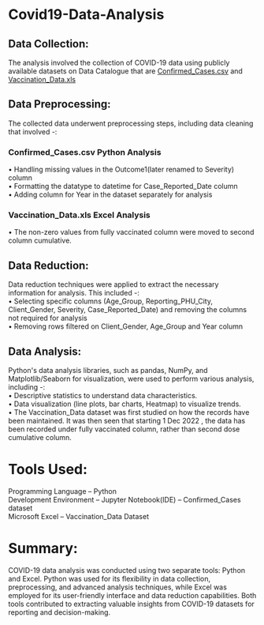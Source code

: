 # Covid19-Data-Analysis

## Data Collection: 
The analysis involved the collection of COVID-19 data using publicly available datasets on Data Catalogue that are [Confirmed_Cases.csv](https://data.ontario.ca/dataset/confirmed-positive-cases-of-covid-19-in-ontario/resource/455fd63b-603d-4608-8216-7d8647f43350) and [Vaccination_Data.xls](https://data.ontario.ca/dataset/covid-19-vaccine-data-in-ontario/resource/2a362139-b782-43b1-b3cb-078a2ef19524)

## Data Preprocessing: 
The collected data underwent preprocessing steps, including data cleaning that involved -:<br>

### Confirmed_Cases.csv Python Analysis<br>
• Handling missing values in the Outcome1(later renamed to Severity) column<br>
• Formatting the datatype to datetime for Case_Reported_Date column<br>
• Adding column for Year in the dataset separately for analysis<br>

### Vaccination_Data.xls Excel Analysis<br>
• The non-zero values from fully vaccinated column were moved to second column cumulative.<br>

## Data Reduction:<br>
Data reduction techniques were applied to extract the necessary information for analysis. This included -:<br>
• Selecting specific columns (Age_Group, Reporting_PHU_City, Client_Gender, Severity, Case_Reported_Date) and removing the columns not required for analysis<br>
• Removing rows filtered on Client_Gender, Age_Group and Year column<br>

## Data Analysis:<br>
Python's data analysis libraries, such as pandas, NumPy, and Matplotlib/Seaborn for visualization, were used to perform various analysis, including -:<br>
• Descriptive statistics to understand data characteristics.<br>
• Data visualization (line plots, bar charts, Heatmap) to visualize trends.<br>
• The Vaccination_Data dataset was first studied on how the records have been maintained. It was then seen that starting 1 Dec 2022 , the data has been recorded under fully vaccinated column, rather than second dose cumulative column.<br>

# Tools Used:<br>

Programming Language – Python<br>
Development Environment – Jupyter Notebook(IDE) – Confirmed_Cases dataset<br>
				                  Microsoft Excel – Vaccination_Data Dataset<br>

# Summary:<br>

COVID-19 data analysis was conducted using two separate tools: Python and Excel. Python was used for its flexibility in data collection, preprocessing, and advanced analysis techniques, while Excel was employed for its user-friendly interface and data reduction capabilities. Both tools contributed to extracting valuable insights from COVID-19 datasets for reporting and decision-making.
